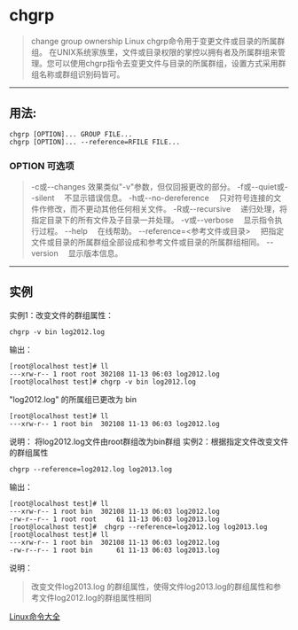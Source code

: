 # chgrp
> change group ownership
Linux chgrp命令用于变更文件或目录的所属群组。
在UNIX系统家族里，文件或目录权限的掌控以拥有者及所属群组来管理。您可以使用chgrp指令去变更文件与目录的所属群组，设置方式采用群组名称或群组识别码皆可。

----------------------------------
## 用法: 
```
chgrp [OPTION]... GROUP FILE...
chgrp [OPTION]... --reference=RFILE FILE...
```

### OPTION 可选项 
> -c或--changes 效果类似"-v"参数，但仅回报更改的部分。
-f或--quiet或--silent 　不显示错误信息。
-h或--no-dereference 　只对符号连接的文件作修改，而不更动其他任何相关文件。
-R或--recursive 　递归处理，将指定目录下的所有文件及子目录一并处理。
-v或--verbose 　显示指令执行过程。
--help 　在线帮助。
--reference=<参考文件或目录> 　把指定文件或目录的所属群组全部设成和参考文件或目录的所属群组相同。
--version 　显示版本信息。

--------------------------------
## 实例
实例1：改变文件的群组属性：
```
chgrp -v bin log2012.log
```
输出：
```
[root@localhost test]# ll
---xrw-r-- 1 root root 302108 11-13 06:03 log2012.log
[root@localhost test]# chgrp -v bin log2012.log
```
"log2012.log" 的所属组已更改为 bin
```
[root@localhost test]# ll
---xrw-r-- 1 root bin  302108 11-13 06:03 log2012.log
```
说明： 将log2012.log文件由root群组改为bin群组
实例2：根据指定文件改变文件的群组属性
```
chgrp --reference=log2012.log log2013.log
```
输出：
```
[root@localhost test]# ll
---xrw-r-- 1 root bin  302108 11-13 06:03 log2012.log
-rw-r--r-- 1 root root     61 11-13 06:03 log2013.log
[root@localhost test]#  chgrp --reference=log2012.log log2013.log 
[root@localhost test]# ll
---xrw-r-- 1 root bin  302108 11-13 06:03 log2012.log
-rw-r--r-- 1 root bin      61 11-13 06:03 log2013.log
```
说明： 
> 改变文件log2013.log 的群组属性，使得文件log2013.log的群组属性和参考文件log2012.log的群组属性相同


[Linux命令大全](http://www.runoob.com/linux/linux-command-manual.html "Linux命令大全")